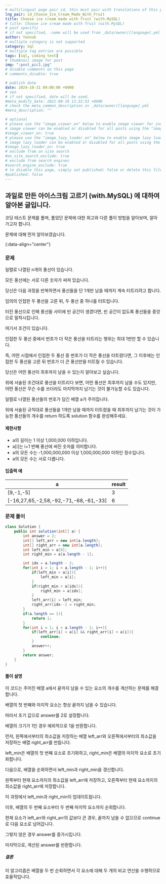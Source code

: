 ```yaml
---
# multilingual page pair id, this must pair with translations of this page. (This name must be unique)
lng_pair: id_Choose_Ice_Cream_Made_With_Fruit
title: Choose ice cream made with fruit (with.MySQL)
# title: Choose ice cream made with fruit (with.MySQL)
# post specific
# if not specified, .name will be used from _data/owner/[language].yml
author: Yeonuk
# multiple category is not supported
category: Sql
# multiple tag entries are possible
tags: [sql, coding test]
# thumbnail image for post
img: ":post_pic1.jpg"
# disable comments on this page
# comments_disable: true

# publish date
date: 2024-10-31 09:00:00 +0900
# seo
# if not specified, date will be used.
#meta_modify_date: 2021-08-10 11:32:53 +0900
# check the meta_common_description in _data/owner/[language].yml
#meta_description: ""

# optional
# please use the "image_viewer_on" below to enable image viewer for individual pages or posts (_posts/ or [language]/_posts folders).
# image viewer can be enabled or disabled for all posts using the "image_viewer_posts: true" setting in _data/conf/main.yml.
#image_viewer_on: true
# please use the "image_lazy_loader_on" below to enable image lazy loader for individual pages or posts (_posts/ or [language]/_posts folders).
# image lazy loader can be enabled or disabled for all posts using the "image_lazy_loader_posts: true" setting in _data/conf/main.yml.
#image_lazy_loader_on: true
# exclude from on site search
#on_site_search_exclude: true
# exclude from search engines
#search_engine_exclude: true
# to disable this page, simply set published: false or delete this file
#published: false
---
```


<!-- outline-start -->

## 과일로 만든 아이스크림 고르기 (with.MySQL) 에 대하여 알아본 글입니다.

코딩 테스트 문제를 풀며, 풀었던 문제에 대한 회고와 다른 풀이 방법을 알아보며, 알아가고자 합니다.

문제에 대해 먼저 알아보겠습니다.

{:data-align="center"}

<!-- outline-end -->

### 문제

일렬로 나열된 n개의 풍선이 있습니다.

모든 풍선에는 서로 다른 숫자가 써져 있습니다.

당신은 다음 과정을 반복하면서 풍선들을 단 1개만 남을 때까지 계속 터트리려고 합니다.

임의의 인접한 두 풍선을 고른 뒤, 두 풍선 중 하나를 터트립니다.

터진 풍선으로 인해 풍선들 사이에 빈 공간이 생겼다면, 빈 공간이 없도록 풍선들을 중앙으로 밀착시킵니다.

여기서 조건이 있습니다.

인접한 두 풍선 중에서 번호가 더 작은 풍선을 터트리는 행위는 최대 1번만 할 수 있습니다.

즉, 어떤 시점에서 인접한 두 풍선 중 번호가 더 작은 풍선을 터트렸다면, 그 이후에는 인접한 두 풍선을 고른 뒤 번호가 더 큰 풍선만을 터트릴 수 있습니다.

당신은 어떤 풍선이 최후까지 남을 수 있는지 알아보고 싶습니다.

위에 서술된 조건대로 풍선을 터트리다 보면, 어떤 풍선은 최후까지 남을 수도 있지만, 어떤 풍선은 무슨 수를 쓰더라도 마지막까지 남기는 것이 불가능할 수도 있습니다.

일렬로 나열된 풍선들의 번호가 담긴 배열 a가 주어집니다.

위에 서술된 규칙대로 풍선들을 1개만 남을 때까지 터트렸을 때 최후까지 남기는 것이 가능한 풍선들의 개수를 return 하도록 solution 함수를 완성해주세요.

#### 제한사항

- a의 길이는 1 이상 1,000,000 이하입니다.
- a[i]는 i+1 번째 풍선에 써진 숫자를 의미합니다.
- a의 모든 수는 -1,000,000,000 이상 1,000,000,000 이하인 정수입니다.
- a의 모든 수는 서로 다릅니다.

#### 입출력 예

<!--
| Column name | Type         | Nullable |
| ----------- | ------------ | -------- |
| CAR_ID      | INTEGER      | FALSE    |
| CAR_TYPE    | VARCHAR(255) | FALSE    |
| DAILY_FEE   | INTEGER      | FALSE    |
| OPTIONS     | VARCHAR(255) | FALSE    | -->

| a                                     | result |
| ------------------------------------- | ------ |
| [9,-1,-5]                             | 3      |
| [-16,27,65,-2,58,-92,-71,-68,-61,-33] | 6      |

<!-- | begin | target | words                                      | return |
| ----- | ------ | ------------------------------------------ | ------ |
| "hit" | "cog"  | ["hot", "dot", "dog", "lot", "log", "cog"] | 4      |
| "hit" | "cog"  | ["hot", "dot", "dog", "lot", "log"]        | 0      | -->

### 문제 풀이

```java
class Solution {
    public int solution(int[] a) {
        int answer = 2;
        int[] left_arr = new int[a.length];
        int[] right_arr = new int[a.length];
        int left_min = a[0];
        int right_min = a[a.length - 1];

        int idx = a.length - 2;
        for(int i = 1; i < a.length - 1; i++){
            if(left_min > a[i]){
                left_min = a[i];
            }
            if(right_min > a[idx]){
                right_min = a[idx];
            }
            left_arr[i] = left_min;
            right_arr[idx--] = right_min;
        }
        if(a.length == 1){
            return 1;
        }
        for(int i = 1; i < a.length - 1; i++){
            if(left_arr[i] < a[i] && right_arr[i] < a[i]){
                continue;
            }
            answer++;
        }
        return answer;
    }
}
```

#### 풀이 설명

이 코드는 주어진 배열 a에서 끝까지 남을 수 있는 요소의 개수를 계산하는 문제를 해결합니다.

배열의 첫 번째와 마지막 요소는 항상 끝까지 남을 수 있습니다.

따라서 초기 값으로 answer를 2로 설정합니다.

배열의 크기가 1인 경우 예외적으로 1을 반환합니다.

먼저, 왼쪽에서부터의 최소값을 저장하는 배열 left_arr와 오른쪽에서부터의 최소값을 저장하는 배열 right_arr를 만듭니다.

left_min은 배열의 첫 번째 요소로 초기화하고, right_min은 배열의 마지막 요소로 초기화합니다.

다음으로, 배열을 순회하면서 left_min과 right_min을 갱신합니다.

왼쪽부터 현재 요소까지의 최소값을 left_arr에 저장하고, 오른쪽부터 현재 요소까지의 최소값을 right_arr에 저장합니다.

이 과정에서 left_min과 right_min이 업데이트됩니다.

이후, 배열의 두 번째 요소부터 두 번째 마지막 요소까지 순회합니다.

현재 요소가 left_arr와 right_arr의 값보다 큰 경우, 끝까지 남을 수 없으므로 continue로 다음 요소로 넘어갑니다.

그렇지 않은 경우 answer를 증가시킵니다.

마지막으로, 계산된 answer를 반환합니다.

##### 결론

이 알고리즘은 배열을 두 번 순회하면서 각 요소에 대해 두 개의 비교 연산을 수행하므로 효율적입니다.
